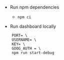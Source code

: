 - Run npm dependencies
  - `npm ci`

- Run dashboard locally

```
    PORT= \
    USERNAME= \
    KEY= \
    GOOG_AUTH = \
    npm run start-debug
```

